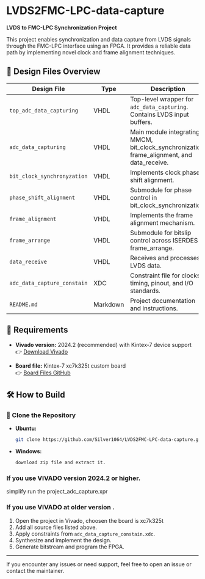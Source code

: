 # LVDS2FMC-LPC-data-capture

**LVDS to FMC-LPC Synchronization Project**

This project enables synchronization and data capture from LVDS signals through the FMC-LPC interface using an FPGA. It provides a reliable data path by implementing novel clock and frame alignment techniques.

## 📁 Design Files Overview

| **Design File**             | **Type** | **Description**                                                                 |
|----------------------------|----------|---------------------------------------------------------------------------------|
| `top_adc_data_capturing`   | VHDL     | Top-level wrapper for `adc_data_capturing`. Contains LVDS input buffers.       |
| `adc_data_capturing`       | VHDL     | Main module integrating MMCM, bit_clock_synchronization, frame_alignment, and data_receive.   |
| `bit_clock_synchronyzation`| VHDL     | Implements clock phase shift alignment.                                         |
| `phase_shift_alignment`    | VHDL     | Submodule for phase control in bit_clock_synchronization.                       |
| `frame_alignment`          | VHDL     | Implements the frame alignment mechanism.                                       |
| `frame_arrange`            | VHDL     | Submodule for bitslip control across ISERDES in frame_arrange.                  |
| `data_receive`             | VHDL     | Receives and processes LVDS data.                                               |
| `adc_data_capture_constain`| XDC      | Constraint file for clocks, timing, pinout, and I/O standards.                  |
| `README.md`                | Markdown | Project documentation and instructions.                                         |

## 🔧 Requirements

- **Vivado version:** 2024.2 (recommended) with Kintex-7 device support  
  👉 [Download Vivado](https://www.xilinx.com/support/download.html)

- **Board file:** Kintex-7 xc7k325t custom board  
  👉 [Board Files GitHub](https://github.com/rriggs/kintex-7-stlv7325t-board-files)

## 🛠 How to Build

### 🔁 Clone the Repository

- **Ubuntu:**
  ```bash
  git clone https://github.com/Silver1064/LVDS2FMC-LPC-data-capture.git
- **Windows:**
  ```bash
  download zip file and extract it.

### If you use VIVADO version 2024.2 or higher.
simplify run the project_adc_capture.xpr
### If you use VIVADO at older version .
1. Open the project in Vivado, choosen the board is xc7k325t
2. Add all source files listed above.
3. Apply constraints from `adc_data_capture_constain.xdc`.
4. Synthesize and implement the design.
5. Generate bitstream and program the FPGA.
---

If you encounter any issues or need support, feel free to open an issue or contact the maintainer.
